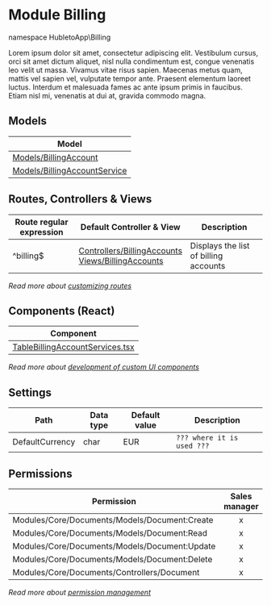 # Module Billing

namespace HubletoApp\Billing

Lorem ipsum dolor sit amet, consectetur adipiscing elit. Vestibulum cursus, orci sit amet dictum aliquet, nisl nulla condimentum est, congue venenatis leo velit ut massa. Vivamus vitae risus sapien. Maecenas metus quam, mattis vel sapien vel, vulputate tempor ante. Praesent elementum laoreet luctus. Interdum et malesuada fames ac ante ipsum primis in faucibus. Etiam nisl mi, venenatis at dui at, gravida commodo magna.

## Models

| Model                                                                                             |
| ------------------------------------------------------------------------------------------------- |
| [Models/BillingAccount](billing/models/billing-account)                |
| [Models/BillingAccountService](billing/models/billing-account-service) |

## Routes, Controllers & Views

| Route regular expression | Default Controller & View                                                                                                    | Description                           |
| ------------------------ | ---------------------------------------------------------------------------------------------------------------------------- | ------------------------------------- |
| ^billing$                | [Controllers/BillingAccounts](billing/controllers/billing-accounts)<br/>[Views/BillingAccounts](billing/views/billing-accounts) | Displays the list of billing accounts |

*Read more about [customizing routes](../../routing)*

## Components (React)

| Component                                                                    |
| ---------------------------------------------------------------------------- |
| [TableBillingAccountServices.tsx](components/table-billing-account-services) |

*Read more about [development of custom UI components](../../custom-ui-components)*

## Settings

| Path            | Data type | Default value | Description                |
| --------------- | --------- | ------------- | -------------------------- |
| DefaultCurrency | char      | EUR           | `??? where it is used ???` |

## Permissions

| Permission                                    | Sales manager | Accountant |
| --------------------------------------------- | :-----------: | :--------: |
| Modules/Core/Documents/Models/Document:Create |       x       |            |
| Modules/Core/Documents/Models/Document:Read   |       x       |            |
| Modules/Core/Documents/Models/Document:Update |       x       |            |
| Modules/Core/Documents/Models/Document:Delete |       x       |            |
| Modules/Core/Documents/Controllers/Document   |       x       |            |

*Read more about [permission management](../../permissions)*
